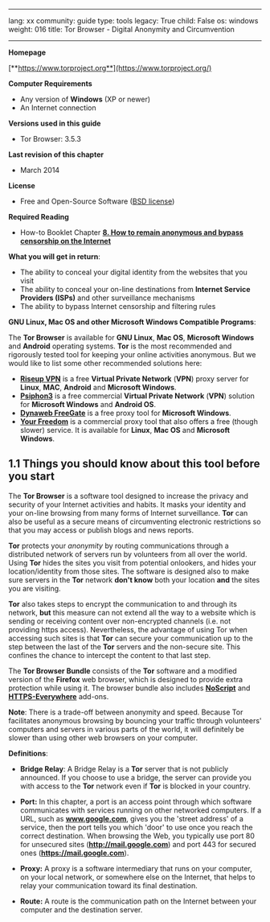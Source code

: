 

---

lang: xx
community: guide
type: tools
legacy: True
child: False
os: windows
weight: 016
title: Tor Browser - Digital Anonymity and Circumvention

---

**Homepage**
			
[**https://www.torproject.org**](https://www.torproject.org/)
			
**Computer Requirements**

- Any version of **Windows** (XP or newer)
- An Internet connection		

**Versions used in this guide**

- Tor Browser: 3.5.3

**Last revision of this chapter**

- March 2014

**License** 

- Free and Open-Source Software ([BSD license](https://en.wikipedia.org/wiki/BSD_license))

**Required Reading** 

- How-to Booklet Chapter [**8. How to remain anonymous and bypass censorship on the Internet**](/en/chapter-8) 

**What you will get in return**: 

- The ability to conceal your digital identity from the websites that you visit
- The ability to conceal your on-line destinations from **Internet Service Providers (ISPs)** and other surveillance mechanisms
- The ability to bypass Internet censorship and filtering rules

**GNU Linux, Mac OS and other Microsoft Windows Compatible Programs**:

The **Tor Browser** is available for **GNU Linux**, **Mac OS**, **Microsoft Windows** and **Android** operating systems. **Tor** is the most recommended and rigorously tested tool for keeping your online activities anonymous. But we would like to list some other recommended solutions here:


* [**Riseup VPN**](https://help.riseup.net/en/riseup-vpn/) is a free **Virtual Private Network** (**VPN**) proxy server for **Linux**, **MAC**, **Android** and **Microsoft Windows**.
* [**Psiphon3**](http://www.psiphon3.com/) is a free commercial **Virtual Private Network** (**VPN**) solution for **Microsoft Windows** and **Android OS**.
* [**Dynaweb FreeGate**](http://www.dit-inc.us/freegate) is a free proxy tool for **Microsoft Windows**.
* [**Your Freedom**](http://www.your-freedom.net/) is a commercial proxy tool that also offers a free (though slower) service. It is available for **Linux**, **Mac OS** and **Microsoft Windows**.

## 1.1 Things you should know about this tool before you start ##

The **Tor Browser** is a software tool designed to increase the privacy and security of your Internet activities and habits. It masks your identity and your on-line browsing from many forms of Internet surveillance. **Tor** can also be useful as a secure means of circumventing electronic restrictions so that you may access or publish blogs and news reports.

**Tor** protects your *anonymity* by routing communications through a distributed network of servers run by volunteers from all over the world. Using **Tor** hides the sites you visit from potential onlookers, and hides your location/identity from those sites. The software is designed also to make sure servers in the **Tor** network **don't know** both your location **and** the sites you are visiting.

**Tor** also takes steps to encrypt the communication to and through its network, **but** this measure can not extend all the way to a website which is sending or receiving content over non-encrypted channels (i.e. not providing https access).  Nevertheless, the advantage of using Tor when accessing such sites is that **Tor** can secure your communication up to the step between the last of the **Tor** servers and the non-secure site. This confines the chance to intercept the content to that last step.

The **Tor Browser Bundle** consists of the **Tor** software and a modified version of the **Firefox** web browser, which is designed to provide extra protection while using it. The browser bundle also includes [**NoScript**](/en/firefox_noscript) and [**HTTPS-Everywhere**](/en/firefox_others#5.1) add-ons. 

**Note**: There is a trade-off between anonymity and speed. Because Tor facilitates anonymous browsing by bouncing your traffic through volunteers' computers and servers in various parts of the world, it will definitely be slower than using other web browsers on your computer.

**Definitions**: 

- **Bridge Relay**: A Bridge Relay is a **Tor** server that is not publicly announced. If you choose to use a bridge, the server can provide you with access to the **Tor** network even if **Tor** is blocked in your country.

- **Port:** In this chapter, a port is an access point through which software communicates with services running on other networked computers. If a URL, such as **www.google.com**, gives you the 'street address' of a service, then the port tells you which 'door' to use once you reach the correct destination. When browsing the Web, you typically use port 80 for unsecured sites (**http://mail.google.com**) and port 443 for secured ones (**https://mail.google.com**).

- **Proxy:** A proxy is a software intermediary that runs on your computer, on your local network, or somewhere else on the Internet, that helps to relay your communication toward its final destination.

- **Route:** A route is the communication path on the Internet between your computer and the destination server.

